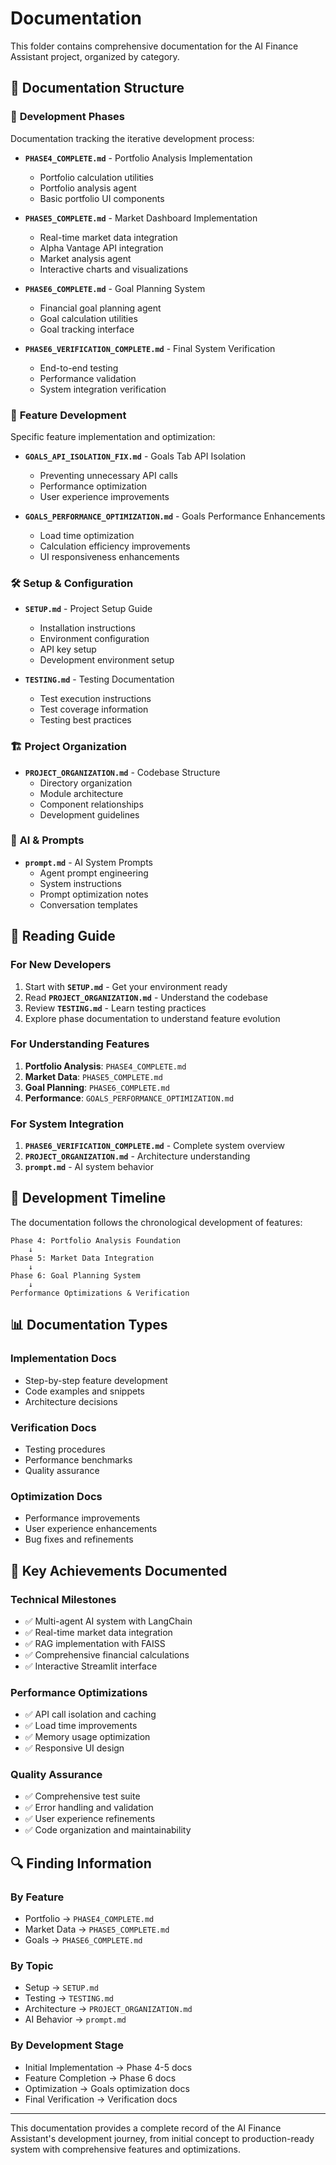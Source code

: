 # Documentation

This folder contains comprehensive documentation for the AI Finance Assistant project, organized by category.

## 📁 Documentation Structure

### 🚀 **Development Phases**
Documentation tracking the iterative development process:

- **`PHASE4_COMPLETE.md`** - Portfolio Analysis Implementation
  - Portfolio calculation utilities
  - Portfolio analysis agent
  - Basic portfolio UI components

- **`PHASE5_COMPLETE.md`** - Market Dashboard Implementation  
  - Real-time market data integration
  - Alpha Vantage API integration
  - Market analysis agent
  - Interactive charts and visualizations

- **`PHASE6_COMPLETE.md`** - Goal Planning System
  - Financial goal planning agent
  - Goal calculation utilities
  - Goal tracking interface

- **`PHASE6_VERIFICATION_COMPLETE.md`** - Final System Verification
  - End-to-end testing
  - Performance validation
  - System integration verification

### 🎯 **Feature Development**
Specific feature implementation and optimization:

- **`GOALS_API_ISOLATION_FIX.md`** - Goals Tab API Isolation
  - Preventing unnecessary API calls
  - Performance optimization
  - User experience improvements

- **`GOALS_PERFORMANCE_OPTIMIZATION.md`** - Goals Performance Enhancements
  - Load time optimization
  - Calculation efficiency improvements
  - UI responsiveness enhancements

### 🛠️ **Setup & Configuration**

- **`SETUP.md`** - Project Setup Guide
  - Installation instructions
  - Environment configuration
  - API key setup
  - Development environment setup

- **`TESTING.md`** - Testing Documentation
  - Test execution instructions
  - Test coverage information
  - Testing best practices

### 🏗️ **Project Organization**

- **`PROJECT_ORGANIZATION.md`** - Codebase Structure
  - Directory organization
  - Module architecture
  - Component relationships
  - Development guidelines

### 🤖 **AI & Prompts**

- **`prompt.md`** - AI System Prompts
  - Agent prompt engineering
  - System instructions
  - Prompt optimization notes
  - Conversation templates

## 📖 **Reading Guide**

### For New Developers
1. Start with **`SETUP.md`** - Get your environment ready
2. Read **`PROJECT_ORGANIZATION.md`** - Understand the codebase
3. Review **`TESTING.md`** - Learn testing practices
4. Explore phase documentation to understand feature evolution

### For Understanding Features
1. **Portfolio Analysis**: `PHASE4_COMPLETE.md`
2. **Market Data**: `PHASE5_COMPLETE.md`  
3. **Goal Planning**: `PHASE6_COMPLETE.md`
4. **Performance**: `GOALS_PERFORMANCE_OPTIMIZATION.md`

### For System Integration
1. **`PHASE6_VERIFICATION_COMPLETE.md`** - Complete system overview
2. **`PROJECT_ORGANIZATION.md`** - Architecture understanding
3. **`prompt.md`** - AI system behavior

## 🔄 **Development Timeline**

The documentation follows the chronological development of features:

```
Phase 4: Portfolio Analysis Foundation
    ↓
Phase 5: Market Data Integration  
    ↓
Phase 6: Goal Planning System
    ↓
Performance Optimizations & Verification
```

## 📊 **Documentation Types**

### **Implementation Docs** 
- Step-by-step feature development
- Code examples and snippets
- Architecture decisions

### **Verification Docs**
- Testing procedures
- Performance benchmarks  
- Quality assurance

### **Optimization Docs**
- Performance improvements
- User experience enhancements
- Bug fixes and refinements

## 🎯 **Key Achievements Documented**

### **Technical Milestones**
- ✅ Multi-agent AI system with LangChain
- ✅ Real-time market data integration
- ✅ RAG implementation with FAISS
- ✅ Comprehensive financial calculations
- ✅ Interactive Streamlit interface

### **Performance Optimizations**
- ✅ API call isolation and caching
- ✅ Load time improvements
- ✅ Memory usage optimization
- ✅ Responsive UI design

### **Quality Assurance**
- ✅ Comprehensive test suite
- ✅ Error handling and validation
- ✅ User experience refinements
- ✅ Code organization and maintainability

## 🔍 **Finding Information**

### **By Feature**
- Portfolio → `PHASE4_COMPLETE.md`
- Market Data → `PHASE5_COMPLETE.md`
- Goals → `PHASE6_COMPLETE.md`

### **By Topic**
- Setup → `SETUP.md`
- Testing → `TESTING.md`
- Architecture → `PROJECT_ORGANIZATION.md`
- AI Behavior → `prompt.md`

### **By Development Stage**
- Initial Implementation → Phase 4-5 docs
- Feature Completion → Phase 6 docs  
- Optimization → Goals optimization docs
- Final Verification → Verification docs

---

This documentation provides a complete record of the AI Finance Assistant's development journey, from initial concept to production-ready system with comprehensive features and optimizations.
